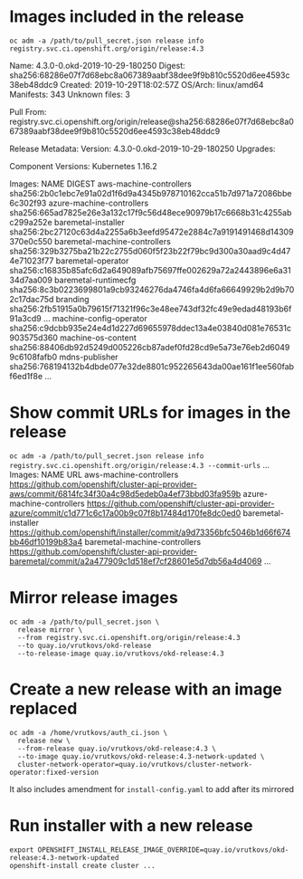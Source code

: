# Images included in the release
`oc adm -a /path/to/pull_secret.json release info registry.svc.ci.openshift.org/origin/release:4.3`

Name:          4.3.0-0.okd-2019-10-29-180250
Digest:        sha256:68286e07f7d68ebc8a067389aabf38dee9f9b810c5520d6ee4593c38eb48ddc9
Created:       2019-10-29T18:02:57Z
OS/Arch:       linux/amd64
Manifests:     343
Unknown files: 3

Pull From: registry.svc.ci.openshift.org/origin/release@sha256:68286e07f7d68ebc8a067389aabf38dee9f9b810c5520d6ee4593c38eb48ddc9

Release Metadata:
  Version:  4.3.0-0.okd-2019-10-29-180250
  Upgrades: <none>

Component Versions:
  Kubernetes 1.16.2

Images:
  NAME                                          DIGEST
  aws-machine-controllers                       sha256:2b0c1ebc7e91a02d1f6d9a4345b978710162cca51b7d971a72086bbe6c302f93
  azure-machine-controllers                     sha256:665ad7825e26e3a132c17f9c56d48ece90979b17c6668b31c4255abc299a252e
  baremetal-installer                           sha256:2bc27120c63d4a2255a6b3eefd95472e2884c7a9191491468d14309370e0c550
  baremetal-machine-controllers                 sha256:329b3275ba21b22c2755d060f5f23b22f79bc9d300a30aad9c4d474e71023f77
  baremetal-operator                            sha256:c16835b85afc6d2a649089afb75697ffe002629a72a2443896e6a3134d7aa009
  baremetal-runtimecfg                          sha256:8c3b0223699801a9cb93246276da4746fa4d6fa66649929b2d9b702c17dac75d
  branding                                      sha256:2fb51915a0b79615f71321f96c3e48ee743df32fc49e9edad48193b6f91a3cd9
  ...
  machine-config-operator                       sha256:c9dcbb935e24e4d1d227d69655978ddec13a4e03840d081e76531c903575d360
  machine-os-content                            sha256:88406db92d5249d005226cb87adef0fd28cd9e5a73e76eb2d60499c6108fafb0
  mdns-publisher                                sha256:768194132b4dbde077e32de8801c952265643da00ae161f1ee560fabf6ed1f8e
  ...

# Show commit URLs for images in the release
`oc adm -a /path/to/pull_secret.json release info registry.svc.ci.openshift.org/origin/release:4.3 --commit-urls`
  ...
  Images:
  NAME                                          URL
  aws-machine-controllers                       https://github.com/openshift/cluster-api-provider-aws/commit/6814fc34f30a4c98d5edeb0a4ef73bbd03fa959b
  azure-machine-controllers                     https://github.com/openshift/cluster-api-provider-azure/commit/c1d771c6c17a00b9c07f8b17484d170fe8dc0ed0
  baremetal-installer                           https://github.com/openshift/installer/commit/a9d73356bfc5046b1d66f674bb46df10199b83a4
  baremetal-machine-controllers                 https://github.com/openshift/cluster-api-provider-baremetal/commit/a2a477909c1d518ef7cf28601e5d7db56a4d4069
...

# Mirror release images
```
oc adm -a /path/to/pull_secret.json \
  release mirror \
  --from registry.svc.ci.openshift.org/origin/release:4.3
  --to quay.io/vrutkovs/okd-release
  --to-release-image quay.io/vrutkovs/okd-release:4.3
```

# Create a new release with an image replaced
```
oc adm -a /home/vrutkovs/auth_ci.json \
  release new \
  --from-release quay.io/vrutkovs/okd-release:4.3 \
  --to-image quay.io/vrutkovs/okd-release:4.3-network-updated \
  cluster-network-operator=quay.io/vrutkovs/cluster-network-operator:fixed-version
```
It also includes amendment for `install-config.yaml` to add after its mirrored

# Run installer with a new release
```
export OPENSHIFT_INSTALL_RELEASE_IMAGE_OVERRIDE=quay.io/vrutkovs/okd-release:4.3-network-updated
openshift-install create cluster ...
```
